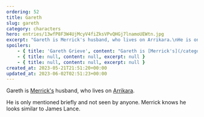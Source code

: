 ```yaml
---
ordering: 52
title: Gareth
slug: gareth
category: characters
hero: entries/13wfP8F3W4UjMcyV4fiZksVPvQHGj7lnamoUEWtn.jpg
excerpt: "Gareth is Merrick's husband, who lives on Arrikara.\nHe is only mentioned briefly and not seen by any..."
spoilers:
    - { title: 'Gareth Grieve', content: "Gareth is [Merrick's](/category/characters/merrick) husband, who lives on [Arrikara](/category/planets-cities/arrikara).\r\n\r\nHe is only mentioned briefly and not seen by anyone. Merrick knows he looks similar to James Lance.", excerpt: "Gareth is Merrick's husband, who lives on Arrikara.\nHe is only mentioned briefly and not seen by any..." }
    - { title: null, content: null, excerpt: null }
    - { title: null, content: null, excerpt: null }
created_at: 2023-05-21T21:51:20+00:00
updated_at: 2023-06-02T02:51:23+00:00
---
```

Gareth is [Merrick's](/category/characters/merrick) husband, who lives on [Arrikara](/category/planets-cities/arrikara).

He is only mentioned briefly and not seen by anyone. Merrick knows he looks similar to James Lance.